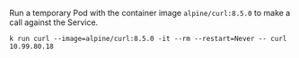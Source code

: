 Run a temporary Pod with the container image `alpine/curl:8.5.0` to make a call against the Service.
```
k run curl --image=alpine/curl:8.5.0 -it --rm --restart=Never -- curl 10.99.80.18
```
